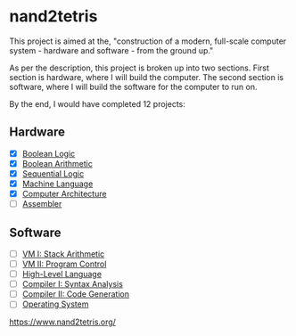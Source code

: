 # nand2tetris
This project is aimed at the, "construction of a modern, full-scale computer system - hardware and software - from the ground up."

As per the description, this project is broken up into two sections. First section is hardware, where I will build the computer. The second section is software, where I will build the software for the computer to run on.

By the end, I would have completed 12 projects:

## Hardware
- [x] [Boolean Logic](https://www.nand2tetris.org/project01)
- [x] [Boolean Arithmetic](https://www.nand2tetris.org/project02)
- [x] [Sequential Logic](https://www.nand2tetris.org/project03)
- [x] [Machine Language](https://www.nand2tetris.org/project04)
- [x] [Computer Architecture](https://www.nand2tetris.org/project05)
- [ ] [Assembler](https://www.nand2tetris.org/project06)
## Software
- [ ] [VM I: Stack Arithmetic](https://www.nand2tetris.org/project07)
- [ ] [VM II: Program Control](https://www.nand2tetris.org/project08)
- [ ] [High-Level Language](https://www.nand2tetris.org/project09)
- [ ] [Compiler I: Syntax Analysis](https://www.nand2tetris.org/project10)
- [ ] [Compiler II: Code Generation](https://www.nand2tetris.org/project11)
- [ ] [Operating System](https://www.nand2tetris.org/project12)

https://www.nand2tetris.org/
